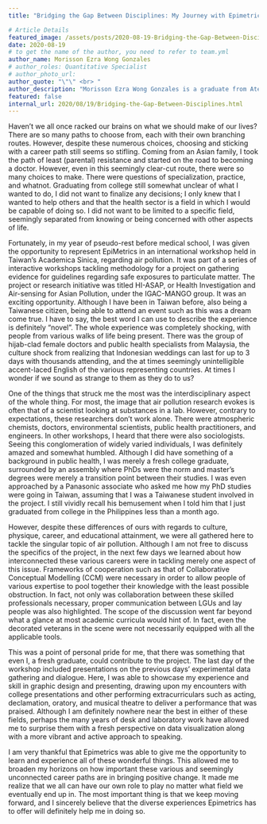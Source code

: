 ```yaml
---
title: "Bridging the Gap Between Disciplines: My Journey with Epimetrics"

# Article Details
featured_image: /assets/posts/2020-08-19-Bridging-the-Gap-Between-Disciplines/Ezra_Hi-ASAP.jpg
date: 2020-08-19
# to get the name of the author, you need to refer to team.yml
author_name: Morisson Ezra Wong Gonzales
# author_roles: Quantitative Specialist
# author_photo_url: 
author_quote: "\"\" <br> "
author_description: "Morisson Ezra Wong Gonzales is a graduate from Ateneo De Manila University of BS Health Sciences, having worked with Epimetrics, Inc. as a research assistant for one year on various proposals and evidence summaries spanning air pollution, mental health, WASH, and nutrition. Currently, he is a first year medical student in University of the East Ramon Magsaysay Memorial Medical Center College of Medicine."
featured: false
internal_url: 2020/08/19/Bridging-the-Gap-Between-Disciplines.html
---
```


Haven’t we all once racked our brains on what we should make of our lives? There are so many paths to choose from, each with their own branching routes. However, despite these numerous choices, choosing and sticking with a career path still seems so stifling. Coming from an Asian family, I took the path of least (parental) resistance and started on the road to becoming a doctor. However, even in this seemingly clear-cut route, there were so many choices to make. There were questions of specialization, practice, and whatnot. Graduating from college still somewhat unclear of what I wanted to do, I did not want to finalize any decisions; I only knew that I wanted to help others and that the health sector is a field in which I would be capable of doing so. I did not want to be limited to a specific field, seemingly separated from knowing or being concerned with other aspects of life.

Fortunately, in my year of pseudo-rest before medical school, I was given the opportunity to represent EpiMetrics in an international workshop held in Taiwan’s Academica Sinica, regarding air pollution. It was part of a series of interactive workshops tackling methodology for a project on gathering evidence for guidelines regarding safe exposures to particulate matter. The project or research initiative was titled HI-ASAP, or Health Investigation and Air-sensing for Asian Pollution, under the IGAC-MANGO group. It was an exciting opportunity. Although I have been in Taiwan before, also being a Taiwanese citizen, being able to attend an event such as this was a dream come true. I have to say, the best word I can use to describe the experience is definitely “novel”. The whole experience was completely shocking, with people from various walks of life being present. There was the group of hijab-clad female doctors and public health specialists from Malaysia, the culture shock from realizing that Indonesian weddings can last for up to 3 days with thousands attending, and the at times seemingly unintelligible accent-laced English of the various representing countries. At times I wonder if we sound as strange to them as they do to us?

One of the things that struck me the most was the interdisciplinary aspect of the whole thing. For most, the image that air pollution research evokes is often that of a scientist looking at substances in a lab. However, contrary to expectations, these researchers don’t work alone. There were atmospheric chemists,  doctors, environmental scientists, public health practitioners, and engineers. In other workshops, I heard that there were also sociologists. Seeing this conglomeration of widely varied individuals, I was definitely amazed and somewhat humbled. Although I did have something of a background in public health, I was merely a fresh college graduate, surrounded by an assembly where PhDs were the norm and master’s degrees were merely a transition point between their studies. I was even approached by a Panasonic associate who asked me how my PhD studies were going in Taiwan, assuming that I was a Taiwanese student involved in the project. I still vividly recall his bemusement when I told him that I just graduated from college in the Philippines less than a month ago.

However, despite these differences of ours with regards to culture, physique, career, and educational attainment, we were all gathered here to tackle the singular topic of air pollution. Although I am not free to discuss the specifics of the project, in the next few days we learned about how interconnected these various careers were in tackling merely one aspect of this issue. Frameworks of cooperation such as that of Collaborative Conceptual Modelling (CCM) were necessary in order to allow people of various expertise to pool together their knowledge with the least possible obstruction. In fact, not only was collaboration between these skilled professionals necessary, proper communication between LGUs and lay people was also highlighted. The scope of the discussion went far beyond what a glance at most academic curricula would hint of. In fact, even the decorated veterans in the scene were not necessarily equipped with all the applicable tools.
 
This was a point of personal pride for me, that there was something that even I, a fresh graduate, could contribute to the project. The last day of the workshop included presentations on the previous days’ experimental data gathering and dialogue. Here, I was able to showcase my experience and skill in graphic design and presenting, drawing upon my encounters with college presentations and other performing extracurriculars such as acting, declamation, oratory, and musical theatre to deliver a performance that was praised. Although I am definitely nowhere near the best in either of these fields, perhaps the many years of desk and laboratory work have allowed me to surprise them with a fresh perspective on data visualization along with a more vibrant and active approach to speaking.

I am very thankful that Epimetrics was able to give me the opportunity to learn and experience all of these wonderful things. This allowed me to broaden my horizons on how important these various and seemingly unconnected career paths are in bringing positive change. It made me realize that we all can have our own role to play no matter what field we eventually end up in. The most important thing is that we keep moving forward, and I sincerely believe that the diverse experiences Epimetrics has to offer will definitely help me in doing so.